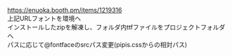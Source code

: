 https://enuoka.booth.pm/items/1219316  
上記URLフォントを環境へ  
インストールしたzipを解凍し、フォルダ内ttfファイルをプロジェクトフォルダへ  
パスに応じて@fontfaceのsrcパス変更(pipis.cssからの相対パス)